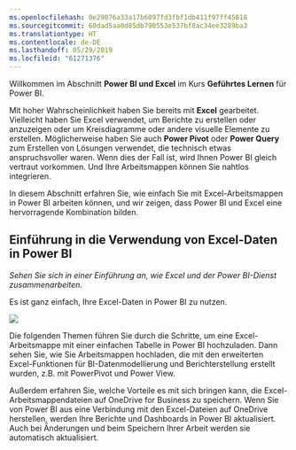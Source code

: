```yaml
---
ms.openlocfilehash: 0e29076a33a17b6097fd3fbf1db411f97ff45818
ms.sourcegitcommit: 60dad5aa0d85db790553e537bf8ac34ee3289ba3
ms.translationtype: HT
ms.contentlocale: de-DE
ms.lasthandoff: 05/29/2019
ms.locfileid: "61271376"
---
```

Willkommen im Abschnitt **Power BI und Excel** im Kurs **Geführtes Lernen** für Power BI.

Mit hoher Wahrscheinlichkeit haben Sie bereits mit **Excel** gearbeitet. Vielleicht haben Sie Excel verwendet, um Berichte zu erstellen oder anzuzeigen oder um Kreisdiagramme oder andere visuelle Elemente zu erstellen. Möglicherweise haben Sie auch **Power Pivot** oder **Power Query** zum Erstellen von Lösungen verwendet, die technisch etwas anspruchsvoller waren. Wenn dies der Fall ist, wird Ihnen Power BI gleich vertraut vorkommen. Und Ihre Arbeitsmappen können Sie nahtlos integrieren.

In diesem Abschnitt erfahren Sie, wie einfach Sie mit Excel-Arbeitsmappen in Power BI arbeiten können, und wir zeigen, dass Power BI und Excel eine hervorragende Kombination bilden.

## <a name="introduction-to-using-excel-data-in-power-bi"></a>Einführung in die Verwendung von Excel-Daten in Power BI
*Sehen Sie sich in einer Einführung an, wie Excel und der Power BI-Dienst zusammenarbeiten.*

Es ist ganz einfach, Ihre Excel-Daten in Power BI zu nutzen.

![](media/5-1-intro-excel-data/5-1_1.png)

Die folgenden Themen führen Sie durch die Schritte, um eine Excel-Arbeitsmappe mit einer einfachen Tabelle in Power BI hochzuladen. Dann sehen Sie, wie Sie Arbeitsmappen hochladen, die mit den erweiterten Excel-Funktionen für BI-Datenmodellierung und Berichterstellung erstellt wurden, z.B. mit PowerPivot und Power View.

Außerdem erfahren Sie, welche Vorteile es mit sich bringen kann, die Excel-Arbeitsmappendateien auf OneDrive for Business zu speichern. Wenn Sie von Power BI aus eine Verbindung mit den Excel-Dateien auf OneDrive herstellen, werden Ihre Berichte und Dashboards in Power BI aktualisiert. Auch bei Änderungen und beim Speichern Ihrer Arbeit werden sie automatisch aktualisiert.

